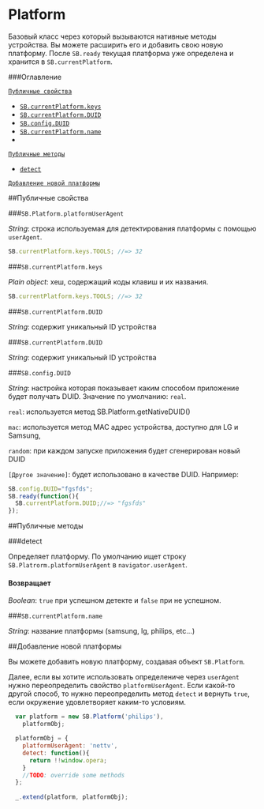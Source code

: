 # Platform

Базовый класс через который вызываются нативные методы устройства. Вы можете расширить его и добавить свою новую платформу. После `SB.ready` текущая платформа уже определена и хранится в `SB.currentPlatform`.

###Оглавление

<a href="#Публичные-свойства">`Публичные свойства`</a>
* <a href="#sbcurrentplatformkeys">`SB.currentPlatform.keys`</a>
* <a href="#sbcurrentplatformduid">`SB.currentPlatform.DUID`</a>
* <a href="#sbconfigduid">`SB.config.DUID`</a>
* <a href="#sbcurrentplatformname">`SB.currentPlatform.name`</a>
* 
<a href="#Публичные-методы">`Публичные методы`</a>
* <a href="#detect">`detect`</a>


<a href="#Добавление-новой-платформы">`Добавление новой платформы`</a>
 
##Публичные свойства

###`SB.Platform.platformUserAgent`

*String*: строка используемая для детектирования платформы с помощью `userAgent`.

```js
SB.currentPlatform.keys.TOOLS; //=> 32
```


###`SB.currentPlatform.keys`

*Plain object*: хеш, содержащий коды клавиш и их названия. 

```js
SB.currentPlatform.keys.TOOLS; //=> 32
```


###`SB.currentPlatform.DUID`

*String*: содержит уникальный ID устройства

###`SB.currentPlatform.DUID`

*String*: содержит уникальный ID устройства

###`SB.config.DUID` 

*String*: настройка которая показывает каким способом приложение будет получать DUID. Значение по умолчанию: `real`.

`real`: используется метод SB.Platform.getNativeDUID()

`mac`: используется метод MAC адрес устройства, доступно для LG и Samsung,

`random`: при каждом запуске приложения будет сгенерирован новый DUID

`[Другое значение]`: будет использовано в качестве DUID. Например: 

```js
SB.config.DUID="fgsfds";
SB.ready(function(){
  SB.currentPlatform.DUID;//=> "fgsfds"
});
```


##Публичные методы


###detect

Определяет платформу. По умолчанию ищет строку `SB.Platrorm.platformUserAgent` в `navigator.userAgent`. 

#### Возвращает

*Boolean*: `true` при успешном детекте и `false` при не успешном.


###`SB.currentPlatform.name`

*String*: название платформы (samsung, lg, philips, etc...)


##Добавление новой платформы

Вы можете добавить новую платформу, создавая объект `SB.Platform`. 

Далее, если вы хотите использовать определениче через `userAgent` нужно переопределить свойство `platformUserAgent`. Если какой-то другой способ, то нужно переопределить метод `detect` и вернуть `true`, если окружение удовлетворяет каким-то условиям.

```js
  var platform = new SB.Platform('philips'),
    platformObj;

  platformObj = {
    platformUserAgent: 'nettv',
    detect: function(){
      return !!window.opera;
    }
    //TODO: override some methods
  };
  
  _.extend(platform, platformObj);
```
